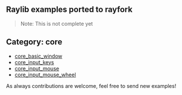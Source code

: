 ## Raylib examples ported to rayfork

> Note: This is not complete yet

## Category: core

- [core_basic_window](./src/examples/core_basic_window.c)
- [core_input_keys](./src/examples/core_input_keys.c)
- [core_input_mouse](./src/examples/core_input_mouse.c)
- [core_input_mouse_wheel](./src/examples/core_input_mouse_wheel.c)
  
As always contributions are welcome, feel free to send new examples!